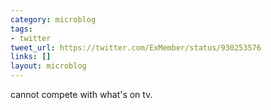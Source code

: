 ```yaml
---
category: microblog
tags:
- twitter
tweet_url: https://twitter.com/ExMember/status/930253576
links: []
layout: microblog
---
```

cannot compete with what's on tv.
